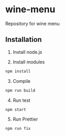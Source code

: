 # wine-menu
Repository for wine menu

## Installation
1. Install node.js

2. Install modules
```bash
npm install
```

3. Compile
```bash
npm run build
```

4. Run test
```bash
npm start
```

5.  Run Prettier
```bash
npm run fix
```

